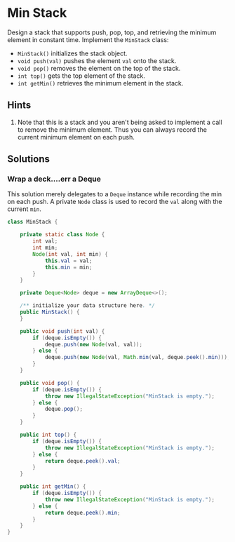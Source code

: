 # Min Stack

Design a stack that supports push, pop, top, and retrieving the minimum
element in constant time. Implement the `MinStack` class:

*   `MinStack()` initializes the stack object.
*   `void push(val)` pushes the element `val` onto the stack.
*   `void pop()` removes the element on the top of the stack.
*   `int top()` gets the top element of the stack.
*   `int getMin()` retrieves the minimum element in the stack.

## Hints

1. Note that this is a stack and you aren't being asked to implement a call
   to remove the minimum element. Thus you can always record the current
   minimum element on each push.

## Solutions

### Wrap a deck....err a Deque

This solution merely delegates to a `Deque` instance while recording the min
on each push. A private `Node` class is used to record the `val` along with
the current `min`.

```java
class MinStack {

    private static class Node {
        int val;
        int min;
        Node(int val, int min) {
            this.val = val;
            this.min = min;
        }
    }

    private Deque<Node> deque = new ArrayDeque<>();

    /** initialize your data structure here. */
    public MinStack() {
    }

    public void push(int val) {
        if (deque.isEmpty()) {
            deque.push(new Node(val, val));
        } else {
            deque.push(new Node(val, Math.min(val, deque.peek().min)));
        }
    }

    public void pop() {
        if (deque.isEmpty()) {
            throw new IllegalStateException("MinStack is empty.");
        } else {
            deque.pop();
        }
    }

    public int top() {
        if (deque.isEmpty()) {
            throw new IllegalStateException("MinStack is empty.");
        } else {
            return deque.peek().val;
        }
    }

    public int getMin() {
        if (deque.isEmpty()) {
            throw new IllegalStateException("MinStack is empty.");
        } else {
            return deque.peek().min;
        }
    }
}
```
